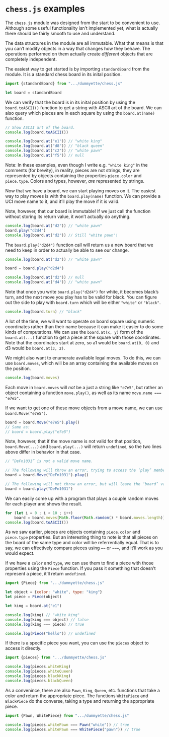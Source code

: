 `chess.js` examples
===

The `chess.js` module was designed from the start to be convenient to use. Although some useful functionality isn’t implemented yet, what is actually there should be fairly smooth to use and understand.

The data structures in the module are all immutable. What that means is that you can’t modify objects in a way that changes how they behave. The operations performed on them actually create *different* objects that are completely independent.

The easiest way to get started is by importing `standardBoard` from the module. It is a standard chess board in its inital position.

~~~ JavaScript
import {standardBoard} from ".../dummyette/chess.js"

let board = standardBoard
~~~

We can verify that the board is in its inital position by using the `board.toASCII()` function to get a string with ASCII art of the board. We can also query which pieces are in each square by using the `board.at(name)` function.

~~~ JavaScript
// Show ASCII art of the board.
console.log(board.toASCII())

console.log(board.at("e1")) // "white king"
console.log(board.at("d8")) // "black queen"
console.log(board.at("c2")) // "white pawn"
console.log(board.at("f5")) // null
~~~

Note: In these examples, even though I write e.g. `"white king"` in the comments (for brevity), in reality, pieces are not strings, they are represented by objects containing the properties `piece.color` and `piece.type`. Colors and types, however, *are* represented by strings.

Now that we have a board, we can start playing moves on it. The easiest way to play moves is with the `board.play(name)` function. We can provide a UCI move name to it, and it’ll play the move if it is valid.

Note, however, that our board is immutable! If we just call the function without storing its return value, it won’t actually do anything.

~~~ JavaScript
console.log(board.at("d2")) // "white pawn"
board.play("d2d4")
console.log(board.at("d2")) // Still "white pawn"!
~~~

The `board.play("d2d4")` function call will return us a new board that we need to keep in order to actually be able to see our change.

~~~ JavaScript
console.log(board.at("d2")) // "white pawn"

board = board.play("d2d4")

console.log(board.at("d2")) // null
console.log(board.at("d4")) // "white pawn"
~~~

Note that once you write `board.play("d2d4")` for white, it becomes black’s turn, and the next move you play has to be valid for black. You can figure out the side to play with `board.turn` which will be either `"white"` or `"black"`.

~~~ JavaScript
console.log(board.turn) // "black"
~~~

A lot of the time, we will want to operate on board square using numeric coordinates rather than their name because it can make it easier to do some kinds of computations. We can use the `board.at(x, y)` form of the `board.at(...)` function to get a piece at the square with those coordinates. Note that the coordinates start at zero, so a1 would be `board.at(0, 0)` and d3 would be `board.at(3, 2)`.

We might also want to enumerate available legal moves. To do this, we can use `board.moves`, which will be an array containing the available moves on the position.

~~~ JavaScript
console.log(board.moves)
~~~

Each move in `board.moves` will *not* be a just a string like `"e7e5"`, but rather an object containing a function `move.play()`, as well as its name `move.name === "e7e5"`.

If we want to get one of these move objects from a move name, we can use `board.Move("e7e5")`.

~~~ JavaScript
board = board.Move("e7e5").play()
// Same as:
// board = board.play("e7e5")
~~~

Note, however, that if the move name is not valid for that position, `board.Move(...)` and `board.play(...)` will return `undefined`, so the two lines above differ in behavior in that case.

~~~ JavaScript
// “DeFn1031” is not a valid move name.

// The following will throw an error, trying to access the ‘play’ member of ‘undefined’.
board = board.Move("DeFn1031").play()

// The following will not throw an error, but will leave the ‘board’ variable as ‘undefined’.
board = board.play("DeFn1031")
~~~

We can easily come up with a program that plays a couple random moves for each player and shows the result.

~~~ JavaScript
for (let i = 0 ; i < 10 ; i++)
	board = board.moves[Math.floor(Math.random() * board.moves.length)].play()
console.log(board.toASCII())
~~~

As we saw earlier, pieces are objects containing `piece.color` and `piece.type` properties. But an interesting thing to note is that all pieces on the board of the same type and color will be referrentially equal. That is to say, we can effectively compare pieces using `==` or `===`, and it’ll work as you would expect.

If we have a `color` and `type`, we can use them to find a piece with those properties using the `Piece` function. If you pass it something that doesn’t represent a piece, it’ll return `undefined`.

~~~ JavaScript
import {Piece} from ".../dummyette/chess.js"

let object = {color: "white", type: "king"}
let piece = Piece(object)

let king = board.at("e1")

console.log(king) // "white king"
console.log(king === object) // false
console.log(king === piece) // true

console.log(Piece("hello")) // undefined
~~~

If there is a specific piece you want, you can use the `pieces` object to access it directly.

~~~ JavaScript
import {pieces} from ".../dummyette/chess.js"

console.log(pieces.whiteKing)
console.log(pieces.whiteQueen)
console.log(pieces.blackKing)
console.log(pieces.blackQueen)
~~~

As a convenince, there are also `Pawn`, `King`, `Queen`, etc. functions that take a color and return the appropriate piece. The functions `WhitePiece` and `BlackPiece` do the converse, taking a type and returning the appropriate piece.

~~~ JavaScript
import {Pawn, WhitePiece} from ".../dummyette/chess.js"

console.log(pieces.whitePawn === Pawn("white")) // true
console.log(pieces.whitePawn === WhitePiece("pawn")) // true
~~~
